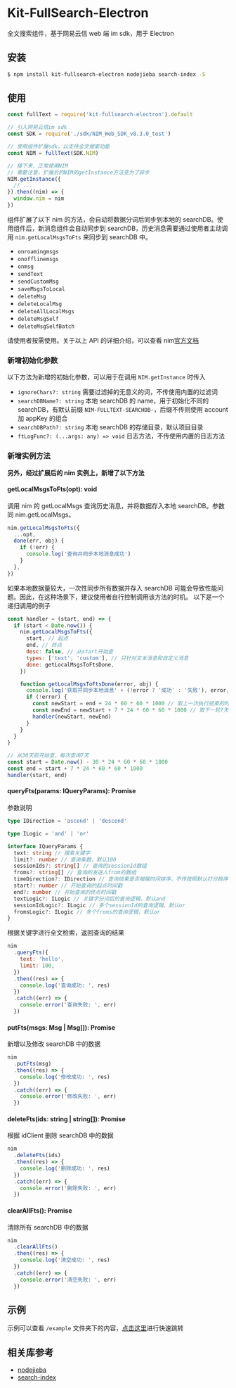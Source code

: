 # Kit-FullSearch-Electron

全文搜索组件，基于网易云信 web 端 im sdk，用于 Electron

## 安装

```bash
$ npm install kit-fullsearch-electron nodejieba search-index -S
```

## 使用

```js
const fullText = require('kit-fullsearch-electron').default

// 引入网易云信im sdk
const SDK = require('./sdk/NIM_Web_SDK_v8.3.0_test')

// 使用组件扩展sdk，以支持全文搜索功能
const NIM = fullText(SDK.NIM)

// 接下来，正常使用NIM
// 需要注意，扩展后的NIM的getInstance方法变为了异步
NIM.getInstance({
  // ...
}).then((nim) => {
  window.nim = nim
})
```

组件扩展了以下 nim 的方法，会自动将数据分词后同步到本地的 searchDB。使用组件后，新消息组件会自动同步到 searchDB，历史消息需要通过使用者主动调用 `nim.getLocalMsgsToFts` 来同步到 searchDB 中。

- `onroamingmsgs`
- `onofflinemsgs`
- `onmsg`
- `sendText`
- `sendCustomMsg`
- `saveMsgsToLocal`
- `deleteMsg`
- `deleteLocalMsg`
- `deleteAllLocalMsgs`
- `deleteMsgSelf`
- `deleteMsgSelfBatch`

请使用者按需使用。关于以上 API 的详细介绍，可以查看 nim[官方文档](https://dev.yunxin.163.com/docs/interface/%E5%8D%B3%E6%97%B6%E9%80%9A%E8%AE%AFWeb%E7%AB%AF/NIMSDK-Web/NIM.html)

### 新增初始化参数

以下方法为新增的初始化参数，可以用于在调用 `NIM.getInstance` 时传入

- `ignoreChars?: string` 需要过滤掉的无意义的词，不传使用内置的过滤词
- `searchDBName?: string` 本地 searchDB 的 name，用于初始化不同的 searchDB，有默认前缀 `NIM-FULLTEXT-SEARCHDB-`，后缀不传则使用 account 加 appKey 的组合
- `searchDBPath?: string` 本地 searchDB 的存储目录，默认项目目录
- `ftLogFunc?: (...args: any) => void` 日志方法，不传使用内置的日志方法

### 新增实例方法

**另外，经过扩展后的 nim 实例上，新增了以下方法**

#### getLocalMsgsToFts(opt): void

调用 nim 的 getLocalMsgs 查询历史消息，并将数据存入本地 searchDB。参数同 nim.getLocalMsgs。

```js
nim.getLocalMsgsToFts({
  ...opt,
  done(err, obj) {
    if (!err) {
      console.log('查询并同步本地消息成功')
    }
  },
})
```

如果本地数据量较大，一次性同步所有数据并存入 searchDB 可能会导致性能问题。因此，在这种场景下，建议使用者自行控制调用该方法的时机。
以下是一个递归调用的例子

```js
const handler = (start, end) => {
  if (start < Date.now()) {
    nim.getLocalMsgsToFts({
      start, // 起点
      end, // 终点
      desc: false, // 从start开始查
      types: ['text', 'custom'], // 只针对文本消息和自定义消息
      done: getLocalMsgsToFtsDone,
    })

    function getLocalMsgsToFtsDone(error, obj) {
      console.log('获取并同步本地消息' + (!error ? '成功' : '失败'), error, obj)
      if (!error) {
        const newStart = end + 24 * 60 * 60 * 1000 // 取上一次执行结束的时间的后一天作为新一轮查询的起点
        const newEnd = newStart + 7 * 24 * 60 * 60 * 1000 // 取下一轮7天内的数据
        handler(newStart, newEnd)
      }
    }
  }
}

// 从30天前开始查，每次查询7天
const start = Date.now() - 30 * 24 * 60 * 60 * 1000
const end = start + 7 * 24 * 60 * 60 * 1000
handler(start, end)
```

#### queryFts(params: IQueryParams): Promise<any>

参数说明

```typescript
type IDirection = 'ascend' | 'descend'

type ILogic = 'and' | 'or'

interface IQueryParams {
  text: string // 搜索关键字
  limit?: number // 查询条数，默认100
  sessionIds?: string[] // 查询的sessionId数组
  froms?: string[] // 查询的发送人from的数组
  timeDirection?: IDirection // 查询结果是否根据时间排序，不传按照默认打分排序
  start?: number // 开始查询的起点时间戳
  end?: number // 开始查询的终点时间戳
  textLogic?: ILogic // 关键字分词后的查询逻辑，默认and
  sessionIdLogic?: ILogic // 多个sessionId的查询逻辑，默认or
  fromsLogic?: ILogic // 多个froms的查询逻辑，默认or
}
```

根据关键字进行全文检索，返回查询的结果

```js
nim
  .queryFts({
    text: 'hello',
    limit: 100,
  })
  .then((res) => {
    console.log('查询成功: ', res)
  })
  .catch((err) => {
    console.error('查询失败: ', err)
  })
```

#### putFts(msgs: Msg | Msg[]): Promise<void>

新增以及修改 searchDB 中的数据

```js
nim
  .putFts(msg)
  .then((res) => {
    console.log('修改成功: ', res)
  })
  .catch((err) => {
    console.error('修改失败: ', err)
  })
```

#### deleteFts(ids: string | string[]): Promise<void>

根据 idClient 删除 searchDB 中的数据

```js
nim
  .deleteFts(ids)
  .then((res) => {
    console.log('删除成功: ', res)
  })
  .catch((err) => {
    console.error('删除失败: ', err)
  })
```

#### clearAllFts(): Promise<void>

清除所有 searchDB 中的数据

```js
nim
  .clearAllFts()
  .then((res) => {
    console.log('清空成功: ', res)
  })
  .catch((err) => {
    console.error('清空失败: ', err)
  })
```

## 示例

示例可以查看 `/example` 文件夹下的内容，[点击这里](example/README.md)进行快速跳转

## 相关库参考

- [nodejieba](https://github.com/yanyiwu/nodejieba)
- [search-index](https://github.com/fergiemcdowall/search-index)
